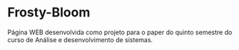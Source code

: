 # Frosty-Bloom
Página WEB desenvolvida como projeto para o paper do quinto semestre do curso de Análise e desenvolvimento de sistemas.
